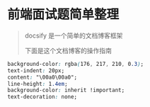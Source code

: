 # 前端面试题简单整理

> docsify 是一个简单的文档博客框架
>
> 下面是这个文档博客的操作指南

```css
background-color: rgba(176, 217, 210, 0.3);
text-indent: 20px;
content: "\00a0\00a0";
line-height: 1.4em;
background-color: inherit !important;
text-decoration: none;
```
